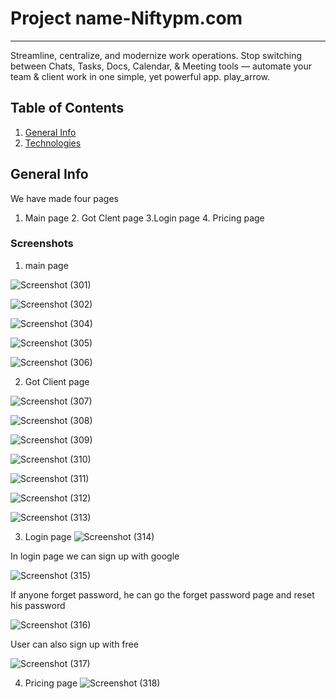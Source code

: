 # Project name-Niftypm.com
***
Streamline, centralize, and modernize work operations. Stop switching between Chats, Tasks, Docs, Calendar, & Meeting tools — automate your team & client work in one simple, yet powerful app. play_arrow.

## Table of Contents
1. [General Info](#general-info)
2. [Technologies](#technologies)


## General Info

We have made four pages 
1. Main page 2. Got Clent page 3.Login page 4. Pricing page


### Screenshots
1. main page

![Screenshot (301)](https://user-images.githubusercontent.com/77038699/107173837-ca2cd200-69ee-11eb-9480-8830c9d67c42.png)

![Screenshot (302)](https://user-images.githubusercontent.com/77038699/107173991-242d9780-69ef-11eb-86eb-310005673a95.png)

![Screenshot (304)](https://user-images.githubusercontent.com/77038699/107174207-a3bb6680-69ef-11eb-92fa-4a96c47000fb.png)

![Screenshot (305)](https://user-images.githubusercontent.com/77038699/107174340-fac13b80-69ef-11eb-9ff2-fa1420839b9a.png)

![Screenshot (306)](https://user-images.githubusercontent.com/77038699/107174419-28a68000-69f0-11eb-8618-2934c1a0508f.png)

2. Got Client page

![Screenshot (307)](https://user-images.githubusercontent.com/77038699/107174481-5c81a580-69f0-11eb-9727-6d2b9f4497f9.png)

![Screenshot (308)](https://user-images.githubusercontent.com/77038699/107174524-76bb8380-69f0-11eb-936b-645e85f4d9b9.png)

![Screenshot (309)](https://user-images.githubusercontent.com/77038699/107174576-9488e880-69f0-11eb-8d03-6f4b2fd6adc4.png)

![Screenshot (310)](https://user-images.githubusercontent.com/77038699/107174609-ab2f3f80-69f0-11eb-9c86-4e3b767da55a.png)

![Screenshot (311)](https://user-images.githubusercontent.com/77038699/107174652-c8640e00-69f0-11eb-9e92-f7e5b2c0362b.png)

![Screenshot (312)](https://user-images.githubusercontent.com/77038699/107174702-e2055580-69f0-11eb-9d5d-4d2181848390.png)

![Screenshot (313)](https://user-images.githubusercontent.com/77038699/107174739-f77a7f80-69f0-11eb-8e7a-86a1d958ff5e.png)

3. Login page
![Screenshot (314)](https://user-images.githubusercontent.com/77038699/107174857-4f18eb00-69f1-11eb-9992-2adfba69ef5e.png)

In login page we can sign up with google

![Screenshot (315)](https://user-images.githubusercontent.com/77038699/107174906-753e8b00-69f1-11eb-81c5-bb52838f89ac.png)

If anyone forget password, he can go the forget password page and reset his password

![Screenshot (316)](https://user-images.githubusercontent.com/77038699/107175034-c64e7f00-69f1-11eb-81b0-d17cae10eadd.png)

User can also sign up with free

![Screenshot (317)](https://user-images.githubusercontent.com/77038699/107175095-f1d16980-69f1-11eb-8e48-1f05a268bcf8.png)

4. Pricing page
![Screenshot (318)](https://user-images.githubusercontent.com/77038699/107175152-1d545400-69f2-11eb-9c55-126d19747543.png)




